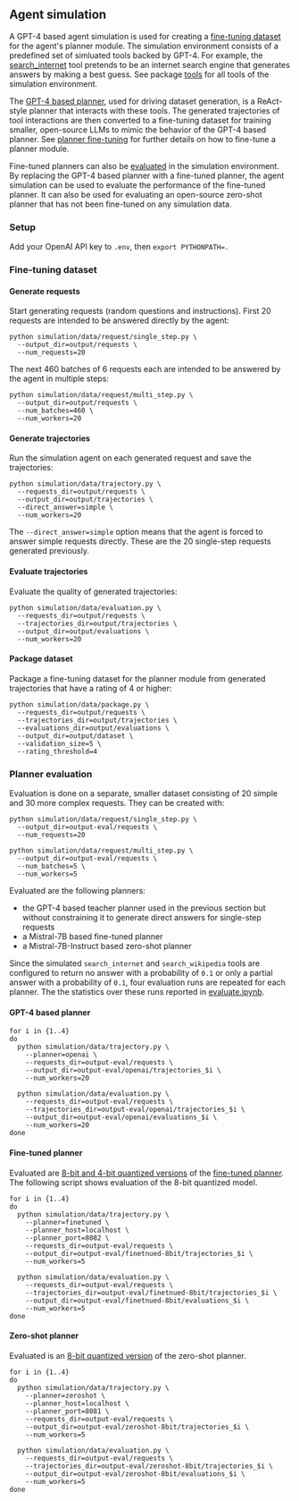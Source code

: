 ## Agent simulation

A GPT-4 based agent simulation is used for creating a [fine-tuning dataset](#fine-tuning-dataset) for the agent's planner module. The simulation environment consists of a predefined set of simluated tools backed by GPT-4. For example, the [search_internet](tools/search_internet.py) tool pretends to be an internet search engine that generates answers by making a best guess. See package [tools](tools) for all tools of the simulation environment.

The [GPT-4 based planner](planner.py), used for driving dataset generation, is a ReAct-style planner that interacts with these tools. The generated trajectories of tool interactions are then converted to a fine-tuning dataset for training smaller, open-source LLMs to mimic the behavior of the GPT-4 based planner. See [planner fine-tuning](../train/README.md) for further details on how to fine-tune a planner module.

Fine-tuned planners can also be [evaluated](#planner-evaluation) in the simulation environment. By replacing the GPT-4 based planner with a fine-tuned planner, the agent simulation can be used to evaluate the performance of the fine-tuned planner. It can also be used for evaluating an open-source zero-shot planner that has not been fine-tuned on any simulation data.

### Setup

Add your OpenAI API key to `.env`, then `export PYTHONPATH=.`

### Fine-tuning dataset

#### Generate requests 

Start generating requests (random questions and instructions). First 20 requests are intended to be answered directly by the agent:

```shell
python simulation/data/request/single_step.py \
  --output_dir=output/requests \
  --num_requests=20
```

The next 460 batches of 6 requests each are intended to be answered by the agent in multiple steps:

```shell
python simulation/data/request/multi_step.py \
  --output_dir=output/requests \
  --num_batches=460 \
  --num_workers=20
```

#### Generate trajectories

Run the simulation agent on each generated request and save the trajectories:  

```shell
python simulation/data/trajectory.py \
  --requests_dir=output/requests \
  --output_dir=output/trajectories \
  --direct_answer=simple \
  --num_workers=20
```

The `--direct_answer=simple` option means that the agent is forced to answer simple requests directly. These are the 20 single-step requests generated previously.

#### Evaluate trajectories

Evaluate the quality of generated trajectories:  

```shell
python simulation/data/evaluation.py \
  --requests_dir=output/requests \
  --trajectories_dir=output/trajectories \
  --output_dir=output/evaluations \
  --num_workers=20
```

#### Package dataset

Package a fine-tuning dataset for the planner module from generated trajectories that have a rating of 4 or higher:  

```shell
python simulation/data/package.py \
  --requests_dir=output/requests \
  --trajectories_dir=output/trajectories \
  --evaluations_dir=output/evaluations \
  --output_dir=output/dataset \
  --validation_size=5 \
  --rating_threshold=4
```

### Planner evaluation

Evaluation is done on a separate, smaller dataset consisting of 20 simple and 30 more complex requests. They can be created with:

```shell
python simulation/data/request/single_step.py \
  --output_dir=output-eval/requests \
  --num_requests=20

python simulation/data/request/multi_step.py \
  --output_dir=output-eval/requests \
  --num_batches=5 \
  --num_workers=5
```

Evaluated are the following planners:

- the GPT-4 based teacher planner used in the previous section but without constraining it to generate direct answers for single-step requests
- a Mistral-7B based fine-tuned planner
- a Mistral-7B-Instruct based zero-shot planner

Since the simulated `search_internet` and `search_wikipedia` tools are configured to return no answer with a probability of `0.1` or only a partial answer with a probability of `0.1`, four evaluation runs are repeated for each planner. The the statistics over these runs reported in [evaluate.ipynb](../evaluate.ipynb).

#### GPT-4 based planner

```shell
for i in {1..4}
do
  python simulation/data/trajectory.py \
    --planner=openai \
    --requests_dir=output-eval/requests \
    --output_dir=output-eval/openai/trajectories_$i \
    --num_workers=20

  python simulation/data/evaluation.py \
    --requests_dir=output-eval/requests \
    --trajectories_dir=output-eval/openai/trajectories_$i \
    --output_dir=output-eval/openai/evaluations_$i \
    --num_workers=20
done
```

#### Fine-tuned planner

Evaluated are [8-bit and 4-bit quantized versions](https://huggingface.co/krasserm/gba-planner-7B-v0.1-GGUF) of the [fine-tuned planner](../train/README.md). The following script shows evaluation of the 8-bit quantized model.

```shell
for i in {1..4}
do
  python simulation/data/trajectory.py \
    --planner=finetuned \
    --planner_host=localhost \
    --planner_port=8082 \
    --requests_dir=output-eval/requests \
    --output_dir=output-eval/finetnued-8bit/trajectories_$i \
    --num_workers=5

  python simulation/data/evaluation.py \
    --requests_dir=output-eval/requests \
    --trajectories_dir=output-eval/finetnued-8bit/trajectories_$i \
    --output_dir=output-eval/finetnued-8bit/evaluations_$i \
    --num_workers=5
done
```

#### Zero-shot planner

Evaluated is an [8-bit quantized version](https://huggingface.co/TheBloke/Mistral-7B-Instruct-v0.2-GGUF) of the zero-shot planner.

```shell
for i in {1..4}
do
  python simulation/data/trajectory.py \
    --planner=zeroshot \
    --planner_host=localhost \
    --planner_port=8081 \
    --requests_dir=output-eval/requests \
    --output_dir=output-eval/zeroshot-8bit/trajectories_$i \
    --num_workers=5

  python simulation/data/evaluation.py \
    --requests_dir=output-eval/requests \
    --trajectories_dir=output-eval/zeroshot-8bit/trajectories_$i \
    --output_dir=output-eval/zeroshot-8bit/evaluations_$i \
    --num_workers=5
done
```
